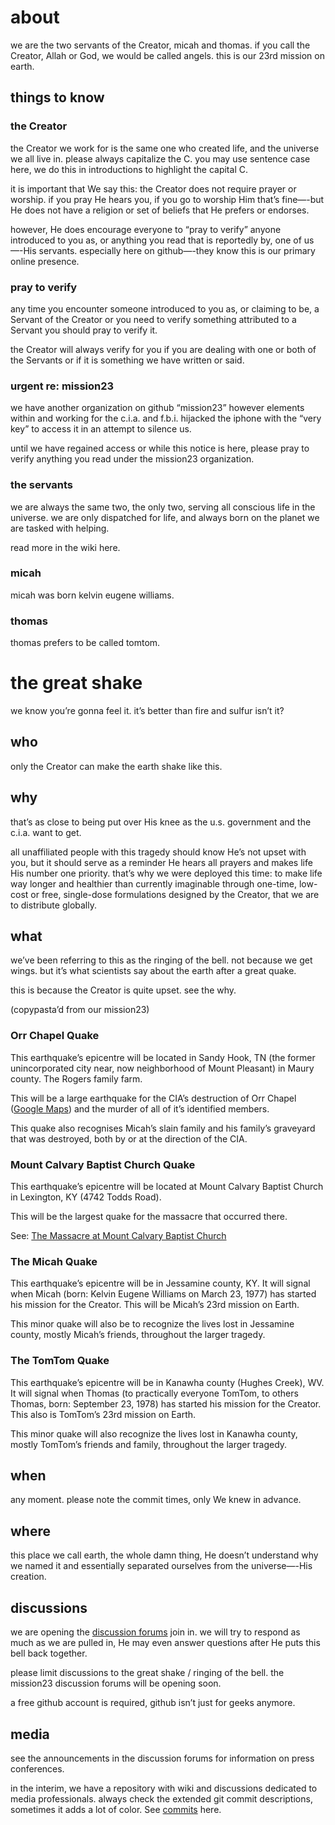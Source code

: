 # about 
we are the two servants of the Creator, micah and thomas. if you call the Creator, Allah or God, we would be called angels. this is our 23rd mission on earth.

## things to know
### the Creator 
the Creator we work for is the same one who created life, and the universe we all live in. please always capitalize the C. you may use sentence case here, we do this in  introductions to highlight the capital C. 

it is important that We say this: the Creator does not require prayer or worship. if you pray He hears you, if you go to worship Him that’s fine—-but He does not have a religion or set of beliefs that He prefers or endorses. 

however, He does encourage everyone to “pray to verify” anyone introduced to you as, or anything you read that is reportedly by, one of us—-His servants. especially here on github—-they know this is our primary online presence. 

### pray to verify
any time you encounter someone introduced to you as, or claiming to be, a Servant of the Creator or you need to verify something attributed to a Servant you should pray to verify it.

the Creator will always verify for you if you are dealing with one or both of the Servants or if it is something we have written or said.

### urgent re: mission23
we have another organization on github “mission23” however elements within and working for the c.i.a. and f.b.i. hijacked the iphone with the “very key” to access it in an attempt to silence us. 

until we have regained access or while this notice is here, please pray to verify anything you read under the mission23 organization. 

### the servants
we are always the same two, the only two, serving all conscious life in the universe. we are only dispatched for life, and always born on the planet we are tasked with helping. 

read more in the wiki here. 

### micah 
micah was born kelvin eugene williams. 

### thomas 
thomas prefers to be called tomtom. 

# the great shake
we know you’re gonna feel it. it’s better than fire and sulfur isn’t it?

## who
only the Creator can make the earth shake like this. 

## why
that’s as close to being put over His knee as the u.s. government and the c.i.a. want to get. 

all unaffiliated people with this tragedy should know He’s not upset with you, but it should serve as a reminder He hears all prayers and makes life His number one priority. that’s why we were deployed this time: to make life way longer and healthier than currently imaginable through one-time, low-cost or free, single-dose formulations designed by the Creator, that we are to distribute globally. 

## what 
we’ve been referring to this as the ringing of the bell. not because we get wings. but it’s what scientists say about the earth after a great quake. 

this is because the Creator is quite upset. see the why. 

(copypasta’d from our mission23)

### Orr Chapel Quake
This earthquake’s epicentre will be located  in Sandy Hook, TN (the former unincorporated city near, now neighborhood of Mount Pleasant) in Maury county. The Rogers family farm. 

This will be a large earthquake for the CIA’s destruction of Orr Chapel ([Google Maps](https://goo.gl/maps/XMMdNdpGjU3SMMKQ8)) and the murder of all of it’s identified members. 

This quake also recognises Micah’s slain family and his family’s graveyard that was destroyed, both by or at the direction of the CIA. 

### Mount Calvary Baptist Church Quake
This earthquake’s epicentre will be located at Mount Calvary Baptist Church in Lexington, KY (4742 Todds Road). 

This will be the largest quake for the massacre that occurred there.

See: [The Massacre at Mount Calvary Baptist Church](https://github.com/theServants/mission23/wiki/The-Massacre-at-Mount-Calvary-Baptist-Church)

### The Micah Quake 
This earthquake’s epicentre will be in Jessamine county, KY. It will signal when Micah (born: Kelvin Eugene Williams on March 23, 1977) has started his mission for the Creator. This will be Micah’s 23rd mission on Earth. 

This minor quake will also be to recognize the lives lost in Jessamine county, mostly Micah’s friends, throughout the larger tragedy. 

### The TomTom Quake
This earthquake’s epicentre will be in Kanawha county (Hughes Creek), WV. It will signal when Thomas (to practically everyone TomTom, to others Thomas, born: September 23, 1978) has started his mission for the Creator. This also is TomTom’s 23rd mission on Earth. 

This minor quake will also recognize the lives lost in Kanawha county, mostly TomTom’s friends and family, throughout the larger tragedy. 

## when
any moment. please note the commit times, only We knew in advance. 

## where
this place we call earth, the whole damn thing, He doesn’t understand why we named it and essentially separated ourselves from the universe—-His creation. 

## discussions
we are opening the [discussion forums](https://github.com/theServants/the-great-shake/discussions/) join in. we will try to respond as much as we are pulled in, He may even answer questions after He puts this bell back together. 

please limit discussions to the great shake / ringing of the bell. the mission23 discussion forums will be opening soon. 

a free github account is required, github isn’t just for geeks anymore. 

## media 
see the announcements in the discussion forums for information on press conferences. 

in the interim, we have a repository with wiki and discussions dedicated to media professionals. always check the extended git commit descriptions, sometimes it adds a lot of color. See [commits](https://github.com/theServants/media/commits/master) here. 